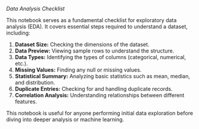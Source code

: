 *Data Analysis Checklist*

This notebook serves as a fundamental checklist for exploratory data analysis (EDA). It covers essential steps required to understand a dataset, including:  

1. **Dataset Size:** Checking the dimensions of the dataset.  
2. **Data Preview:** Viewing sample rows to understand the structure.  
3. **Data Types:** Identifying the types of columns (categorical, numerical, etc.).  
4. **Missing Values:** Finding any null or missing values.  
5. **Statistical Summary:** Analyzing basic statistics such as mean, median, and distribution.  
6. **Duplicate Entries:** Checking for and handling duplicate records.  
7. **Correlation Analysis:** Understanding relationships between different features.  

This notebook is useful for anyone performing initial data exploration before diving into deeper analysis or machine learning.

